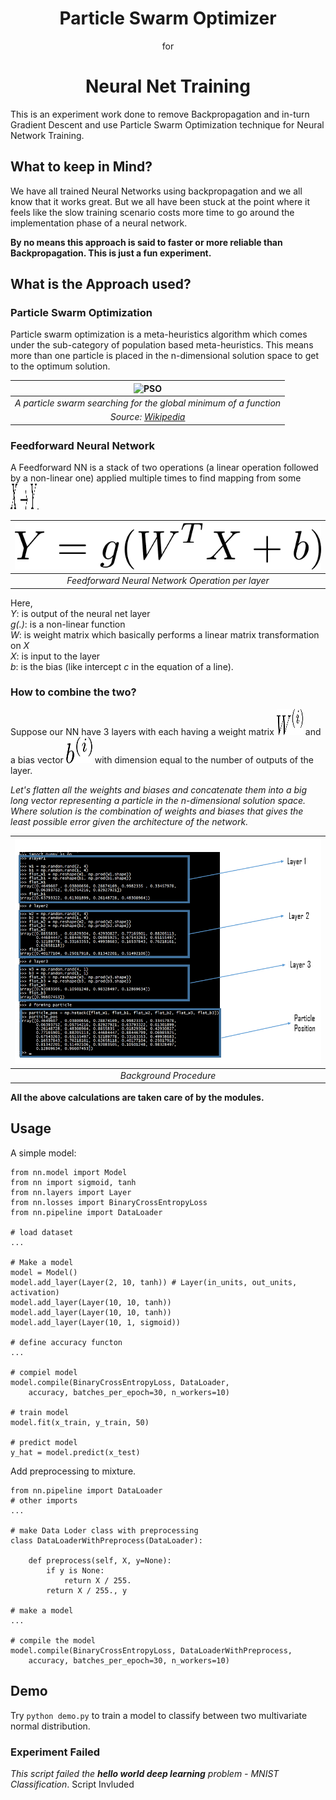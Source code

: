 <h1 align="center">Particle Swarm Optimizer</h1> 
<p align="center">for</p>
<h1 align="center">Neural Net Training</h1>

This is an experiment work done to remove Backpropagation and in-turn Gradient Descent 
and use Particle Swarm Optimization technique for Neural Network Training.

## What to keep in Mind?
We have all trained Neural Networks using backpropagation and we all know that it works great. 
But we all have been stuck at the point where it feels like the slow training scenario costs 
more time to go around the implementation phase of a neural network.

**By no means this approach is said to faster or more reliable than Backpropagation. This is just a fun experiment.**

## What is the Approach used?
### Particle Swarm Optimization
Particle swarm optimization is a meta-heuristics algorithm which comes 
under the sub-category of population based meta-heuristics. This means more than one 
particle is placed in the n-dimensional solution space to get to the optimum solution.

| ![PSO](/images/ParticleSwarmArrowsAnimation.gif)|
|:-----------------------------------------------:|
| *A particle swarm searching for the global minimum of a function* |
| *Source: [Wikipedia](https://en.wikipedia.org/wiki/Particle_swarm_optimization)*|

### Feedforward Neural Network
A Feedforward NN is a stack of two operations (a linear operation followed by a non-linear one) applied multiple times to find mapping from some <img src="/images/XtoY.png" height=42 width=42>.

| ![Feedforward NN operation](/images/nn_operation.png)|
| :---------------------------------------------------:|
| *Feedforward Neural Network Operation per layer* |

Here,<br/>
*Y*: is output of the neural net layer<br/>
*g(.)*: is a non-linear function<br/>
*W*: is weight matrix which basically performs a linear matrix transformation on *X*<br/>
*X*: is input to the layer<br/>
*b*: is the bias (like intercept *c* in the equation of a line).

### How to combine the two?
Suppose our NN have 3 layers with each having a weight matrix <img src="/images/layeri_w.png" height=42 width=42> and a bias vector <img src="/images/layeri_b.png" height=42 width=42> with dimension equal to the number of outputs of the layer.

*Let's flatten all the weights and biases and concatenate them into a big long vector representing a particle in the n-dimensional solution space. Where solution is the combination of weights and biases that gives the least possible error given the architecture of the network.*

| ![Background Procedure](/images/background_process.png)|
| :---------------------------------------------------:|
| *Background Procedure* |

**All the above calculations are taken care of by the modules.**

## Usage

A simple model:

```
from nn.model import Model
from nn import sigmoid, tanh
from nn.layers import Layer
from nn.losses import BinaryCrossEntropyLoss
from nn.pipeline import DataLoader

# load dataset
...

# Make a model
model = Model()
model.add_layer(Layer(2, 10, tanh)) # Layer(in_units, out_units, activation)
model.add_layer(Layer(10, 10, tanh))
model.add_layer(Layer(10, 10, tanh))
model.add_layer(Layer(10, 1, sigmoid))

# define accuracy functon
...

# compiel model
model.compile(BinaryCrossEntropyLoss, DataLoader,
    accuracy, batches_per_epoch=30, n_workers=10)

# train model
model.fit(x_train, y_train, 50)

# predict model
y_hat = model.predict(x_test)
```

Add preprocessing to mixture.

```
from nn.pipeline import DataLoader
# other imports
...

# make Data Loder class with preprocessing 
class DataLoaderWithPreprocess(DataLoader):

    def preprocess(self, X, y=None):
        if y is None:
            return X / 255.
        return X / 255., y

# make a model
...

# compile the model
model.compile(BinaryCrossEntropyLoss, DataLoaderWithPreprocess,
    accuracy, batches_per_epoch=30, n_workers=10)
```

## Demo
Try ``python demo.py`` to train a model to classify between two multivariate normal distribution.

### Experiment Failed
*This script failed the **hello world deep learning** problem - MNIST Classification*. Script Invluded